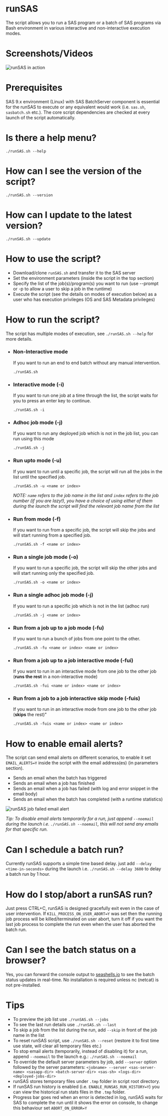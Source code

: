 # runSAS
The script allows you to run a SAS program or a batch of SAS programs via Bash environment in various interactive and non-interactive execution modes.

# Screenshots/Videos
![runSAS in action](https://i.imgur.com/ixP3jzh.png)

# Prerequisites
SAS 9.x environment (Linux) with SAS BatchServer component is essential for the runSAS to execute or any equivalent would work (i.e. `sas.sh`, `sasbatch.sh` etc.). The core script dependencies are checked at every launch of the script automatically.

# Is there a help menu?
 `./runSAS.sh --help`

# How can I see the version of the script?
 `./runSAS.sh --version`
 
# How can I update to the latest version?
 `./runSAS.sh --update`

# How to use the script?
  * Download/clone `runSAS.sh` and transfer it to the SAS server
  * Set the environment parameters (inside the script in the top section)
  * Specify the list of the job(s)/program(s) you want to run (use --prompt or -p to allow a user to skip a job in the runtime)
  * Execute the script (see the details on modes of execution below) as a user who has execution privileges (OS and SAS Metadata privileges)

# How to run the script? 
The script has multiple modes of execution, see `./runSAS.sh --help` for more details. 

* ### Non-Interactive mode
  If you want to run an end to end batch without any manual intervention.
  
  `./runSAS.sh`
  
* ### Interactive mode (-i)
  If you want to run one job at a time through the list, the script waits for you to press an enter key to continue.
  
  `./runSAS.sh -i`
  
* ### Adhoc job mode (-j)
  If you want to run any deployed job which is not in the job list, you can run using this mode

  `./runSAS.sh -j`
  
* ### Run upto mode (-u)
  If you want to run until a specific job, the script will run all the jobs in the list until the specified job.
  
  `./runSAS.sh -u <name or index>`
  
  *NOTE: `name` refers to the job name in the list and `index` refers to the job number (if you are lazy!), you have a choice of using     either of them during the launch the script will find the relevant job name from the list*

* ### Run from mode (-f)
  If you want to run from a specific job, the script will skip the jobs and will start running from a specified job.
  
  `./runSAS.sh -f <name or index>`
  
* ### Run a single job mode (-o)
  If you want to run a specific job, the script will skip the other jobs and will start running only the specified job.
  
  `./runSAS.sh -o <name or index>`
  
 * ### Run a single adhoc job mode (-j)
   If you want to run a specific job which is not in the list (adhoc run)
  
   `./runSAS.sh -j <name or index>`
  
* ### Run from a job up to a job mode (-fu)
  If you want to run a bunch of jobs from one point to the other.
  
  `./runSAS.sh -fu <name or index> <name or index>` 
  
* ### Run from a job up to a job interactive mode (-fui)
  If you want to run in an interactive mode from one job to the other job (__runs the rest__ in a non-interactive mode)  
  
  `./runSAS.sh -fui <name or index> <name or index>` 
  
* ### Run from a job to a job interactive skip mode (-fuis)
  If you want to run in an interactive mode from one job to the other job (__skips__ the rest)" 
  
  `./runSAS.sh -fuis <name or index> <name or index>` 
  
# How to enable email alerts?
The script can send email alerts on different scenarios, to enable it set `EMAIL_ALERTS=Y` inside the script with the email address(es) (in parameters section).
* Sends an email when the batch has triggered
* Sends an email when a job has finished
* Sends an email when a job has failed (with log and error snippet in the email body)
* Sends an email when the batch has completed (with a runtime statistics)

![runSAS job failed email alert](https://i.imgur.com/OGGLMFo.png)

_Tip: To disable email alerts temporarily for a run, just append `--noemail` during the launch i.e. `./runSAS.sh --noemail`, this will not send any emails for that specific run._

# Can I schedule a batch run?
Currently runSAS supports a simple time based delay. just add `--delay <time-in-seconds>` during the launch i.e. `./runSAS.sh --delay 3600` to delay a batch run by 1 hour.

# How do I stop/abort a runSAS run?
Just press CTRL+C, runSAS is designed gracefully exit even in the case of user intervention. If `KILL_PROCESS_ON_USER_ABORT=Y` was set then the running job process will be killed/terminated on user abort, turn it off if you want the last job process to complete the run even when the user has aborted the batch run.

# Can I see the batch status on a browser?
Yes, you can forward the console output to [seashells.io](https://seashells.io/) to see the batch status updates in real-time. No installation is required unless nc (netcat) is not pre-installed.
 
# Tips
* To preview the job list use `./runSAS.sh --jobs`
* To see the last run details use `./runSAS.sh --last`
* To skip a job from the list during the run, add `--skip` in front of the job name in the list
* To reset runSAS script, use `./runSAS.sh --reset` (restore it to first time use state, will clear all temporary files etc.)
* To stop email alerts (temporarily, instead of disabling it) for a run, append `--noemail` to the launch e.g.: `./runSAS.sh --noemail`
* To override the default server parameters by job, add `--server` option followed by the server parameters: `<jobname> --server <sas-server-name> <sasapp-dir> <batch-server-dir> <sas-sh> <logs-dir> <deployed-jobs-dir>`
* runSAS stores temporary files under `.tmp` folder in script root directory.
* If runSAS run history is enabled (i.e. `ENABLE_RUNSAS_RUN_HISTORY=Y`) you can view the historical run stats files in the `.tmp` folder.
* Progress bar goes red when an error is detected in log, runSAS waits for SAS to complete the run until it shows the error on console, to change this behaviour set `ABORT_ON_ERROR=Y`
